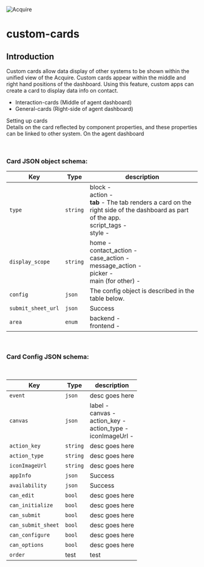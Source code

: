 ![Acquire](https://acquire.io/wp-content/themes/acquire/assets/images/common/acquire-logo.svg "Acquire")


# custom-cards

## Introduction
Custom cards allow data display of other systems to be shown within the unified view of the Acquire. Custom cards appear within the middle and right hand positions of the dashboard. Using this feature, custom apps can create a card to display data info on contact.
<br>

* Interaction-cards (Middle of agent dashboard)
* General-cards (Right-side of agent dashboard)

Setting up cards
<br>
Details on the card reflected by component properties, and these properties can be linked to other system. On the agent dashboard 

<br>

### Card JSON object schema:

|Key|Type|description|
|---|---|---|
|<code>type</code>|<code>string</code>|block - <br>action - <br><strong>tab</strong> - The tab renders a card on the right side of the dashboard as part of the app.<br>script_tags - <br>style -|
|<code>display_scope</code>|<code>string</code>|home - <br>contact_action - <br>case_action - <br>message_action - <br>picker - <br>main (for other) - |
|<code>config</code>|<code>json</code>|The config object is described in the table below.|
|<code>submit_sheet_url</code>|<code>json</code>|Success|
|<code>area</code>|<code>enum</code>|backend - <br>frontend - |

<br>

### Card Config JSON schema:
<br>

|Key|Type|description|
|---|---|---|
|<code>event</code>|<code>json</code>|desc goes here|
|<code>canvas</code>|<code>json</code>|label - <br>canvas - <br>action_key - <br>action_type - <br>iconImageUrl -|
|<code>action_key</code>|<code>string</code>|desc goes here|
|<code>action_type</code>|<code>string</code>|desc goes here|
|<code>iconImageUrl</code>|<code>string</code>|desc goes here|
|<code>appInfo</code>|<code>json</code>|Success|
|<code>availability</code>|<code>json</code>|Success|
|<code>can_edit</code>|<code>bool</code>|desc goes here|
|<code>can_initialize</code>|<code>bool</code>|desc goes here|
|<code>can_submit</code>|<code>bool</code>|desc goes here|
|<code>can_submit_sheet</code>|<code>bool</code>|desc goes here|
|<code>can_configure</code>|<code>bool</code>|desc goes here|
|<code>can_options</code>|<code>bool</code>|desc goes here|
|<code>order</code>|test|test|

